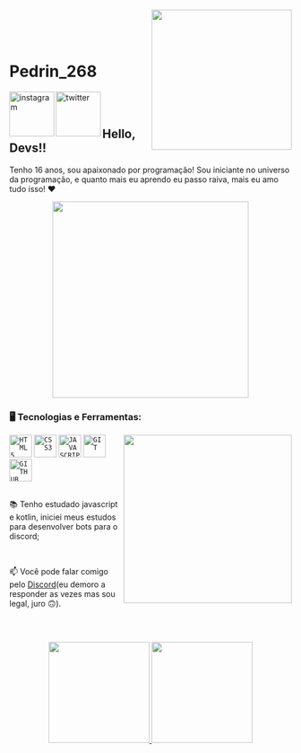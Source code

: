<img align="right" width="250px" style="margin-top:-20px" src="https://pedrin268.dev/src/img/pedrin_oi.webp">

</br>
</br>

<div dsplay="inline-block">
 
 <h1 align="left">Pedrin_268</h1>
 <a href="https://www.instagram.com/pedrin_268/">
    <img align="left" width="80px" src="https://i.ibb.co/qkGSp1D/instagram.png" alt="instagram" style="vertical-align:top;">
  </a> 
  <a href="https://twitter.com/Pedrinho_268">
    <img align="left" width="80px" src="https://i.ibb.co/ZcFHDpv/twitter.png" alt="twitter" style="vertical-align:top;">
  </a>
</div>

</br>
</br>

## Hello, Devs!!

Tenho 16 anos, sou apaixonado por programação! Sou iniciante no universo da programação, e quanto mais eu aprendo eu passo raiva, mais eu amo tudo isso! ❤

<p align="center">
  <img src="https://super.abril.com.br/wp-content/uploads/2016/09/super_imggato_digitando_0.gif" width="350">
</p>

### 🖥️ Tecnologias e Ferramentas: 
<img width="300px" align="right" src="https://pedrin268.dev/src/img/pedrin_anjo.webp">
<code><img width="40px" src="https://cdn.jsdelivr.net/gh/devicons/devicon/icons/html5/html5-original-wordmark.svg" title = "HTML5"/></code>
<code><img width="40px" src="https://cdn.jsdelivr.net/gh/devicons/devicon/icons/css3/css3-original-wordmark.svg" title = "CSS3"/></code>
<code><img width="40px" src="https://cdn.jsdelivr.net/gh/devicons/devicon/icons/javascript/javascript-original.svg" title = "JAVASCRIPT"/></code>
<code><img width="40px" src="https://cdn.jsdelivr.net/gh/devicons/devicon/icons/git/git-original.svg" title = "GIT"/></code>
<code><img width="40px" src="https://cdn.jsdelivr.net/gh/devicons/devicon/icons/github/github-original.svg" title = "GITHUB"/></code>


</br>
</br>
<div display="inline-block">
 <p align="left">📚 Tenho estudado javascript e kotlin, iniciei meus estudos para desenvolver bots para o discord;</p>
</div>

</br>

📫 Você pode falar comigo pelo [Discord](https://www.discord.com/invite/qeTg2KT8Za)(eu demoro a responder as vezes mas sou legal, juro 🙃).

</br>

##
<p align="center">
<a href="https://github.com/pedrin268">
  <img height="180em" src="https://github-readme-stats-eight-theta.vercel.app/api?username=pedrin268&show_icons=true&theme=algolia&include_all_commits=true&count_private=true"/>
  <img height="180em" src="https://github-readme-stats-eight-theta.vercel.app/api/top-langs/?username=pedrin268&layout=compact&langs_count=8&theme=algolia"/>
</a>
</p>
